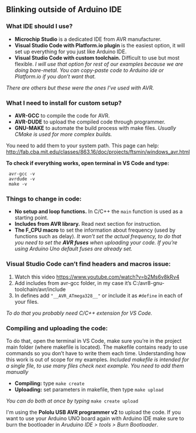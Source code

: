 ## Blinking outside of Arduino IDE

### What IDE should I use?
- **Microchip Studio** is a dedicated IDE from AVR manufacturer.
- **Visual Studio Code with Platform.io plugin** is the easiest option, it will set up everything for you just like Arduino IDE.
- **Visual Studio Code with custom toolchain.** Difficult to use but most flexible. *I will use that option for rest of our examples because we are doing bare-metal. You can copy-paste code to Arduino ide or Platform.io if you don’t want that.*

*There are others but these were the ones I’ve used with AVR.*

### What I need to install for custom setup?
- **AVR-GCC** to compile the code for AVR.
- **AVR-DUDE** to upload the compiled code through programmer.
- **GNU-MAKE** to automate the build process with make files. *Usually CMake is used for more complex builds.*

You need to add them to your system path. This page can help: http://fab.cba.mit.edu/classes/863.16/doc/projects/ftsmin/windows_avr.html

**To check if everything works, open terminal in VS Code and type:**

     avr-gcc -v
     avrdude -v
     make -v

### Things to change in code:

- **No setup and loop functions.** In C/C++ the `main` function is used as a starting point.
- **Includes from AVR library.** Read next section for instruction.
- **The F_CPU macro** to set the information about frequency (used by functions such as delay). *It won’t set the actual frequency, to do that you need to set the **AVR fuses** when uploading your code. If you’re using Arduino Uno default fuses are already set.*

### Visual Studio Code can’t find headers and macros issue:

1. Watch this video https://www.youtube.com/watch?v=b2Ms6v8kRv4 
2. Add includes from avr-gcc folder, in my case it’s C:/avr8-gnu-toolchain/avr/include
3. In defines add `"__AVR_ATmega328__"` or include it as `#define` in each of your files.

*To do that you probably need C/C++ extension for VS Code.*

### Compiling and uploading the code:
To do that, open the terminal in VS Code, make sure you’re in the project main folder (where makefile is located). The makefile contains ready to use commands so you don’t have to write them each time. Understanding how this work is out of scope for my examples.
*Included makefile is intended for a single file, to use many files check next example. You need to add them manually*

- **Compiling:** type `make create`
- **Uploading:** set parameters in makefile, then type `make upload`

*You can do both at once by typing* `make create upload`

I'm using the **Pololu USB AVR programmer v2** to upload the code. If you want to use your Arduino UNO board again with Arduino IDE make sure to burn the bootloader in *Aruduino IDE > tools > Burn Bootloader*.

